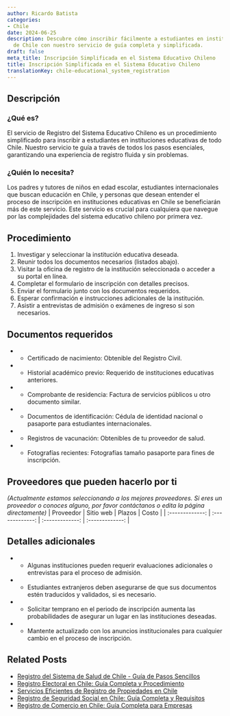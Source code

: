 ```yaml
---
author: Ricardo Batista
categories:
- Chile
date: 2024-06-25
description: Descubre cómo inscribir fácilmente a estudiantes en instituciones educativas
  de Chile con nuestro servicio de guía completa y simplificada.
draft: false
meta_title: Inscripción Simplificada en el Sistema Educativo Chileno
title: Inscripción Simplificada en el Sistema Educativo Chileno
translationKey: chile-educational_system_registration
---
```



## Descripción
### ¿Qué es?
El servicio de Registro del Sistema Educativo Chileno es un procedimiento simplificado para inscribir a estudiantes en instituciones educativas de todo Chile. Nuestro servicio te guía a través de todos los pasos esenciales, garantizando una experiencia de registro fluida y sin problemas.

### ¿Quién lo necesita?
Los padres y tutores de niños en edad escolar, estudiantes internacionales que buscan educación en Chile, y personas que desean entender el proceso de inscripción en instituciones educativas en Chile se beneficiarán más de este servicio. Este servicio es crucial para cualquiera que navegue por las complejidades del sistema educativo chileno por primera vez.

## Procedimiento

1. Investigar y seleccionar la institución educativa deseada.
2. Reunir todos los documentos necesarios (listados abajo).
3. Visitar la oficina de registro de la institución seleccionada o acceder a su portal en línea.
4. Completar el formulario de inscripción con detalles precisos.
5. Enviar el formulario junto con los documentos requeridos.
6. Esperar confirmación e instrucciones adicionales de la institución.
7. Asistir a entrevistas de admisión o exámenes de ingreso si son necesarios.


## Documentos requeridos

- * Certificado de nacimiento: Obtenible del Registro Civil.
- * Historial académico previo: Requerido de instituciones educativas anteriores.
- * Comprobante de residencia: Factura de servicios públicos u otro documento similar.
- * Documentos de identificación: Cédula de identidad nacional o pasaporte para estudiantes internacionales.
- * Registros de vacunación: Obtenibles de tu proveedor de salud.
- * Fotografías recientes: Fotografías tamaño pasaporte para fines de inscripción.

## Proveedores que pueden hacerlo por ti
_(Actualmente estamos seleccionando a los mejores proveedores. Si eres un proveedor o conoces alguno, por favor contáctanos o edita la página directamente)_
| Proveedor        |     Sitio web     |     Plazos    |       Costo      |
| :-------------: | :-------------: |  :-------------: | :-------------: |

## Detalles adicionales

- * Algunas instituciones pueden requerir evaluaciones adicionales o entrevistas para el proceso de admisión.
- * Estudiantes extranjeros deben asegurarse de que sus documentos estén traducidos y validados, si es necesario.
- * Solicitar temprano en el periodo de inscripción aumenta las probabilidades de asegurar un lugar en las instituciones deseadas.
- * Mantente actualizado con los anuncios institucionales para cualquier cambio en el proceso de inscripción.


## Related Posts

- [Registro del Sistema de Salud de Chile - Guía de Pasos Sencillos](https://tramitit.com/es/guides/chile/inscripci%C3%B3n_al_sistema_de_salud/)
- [Registro Electoral en Chile: Guía Completa y Procedimiento](https://tramitit.com/es/guides/chile/inscripci%C3%B3n_al_registro_electoral/)
- [Servicios Eficientes de Registro de Propiedades en Chile](https://tramitit.com/es/guides/chile/inscripci%C3%B3n_en_el_registro_de_propiedad/)
- [Registro de Seguridad Social en Chile: Guía Completa y Requisitos](https://tramitit.com/es/guides/chile/inscripci%C3%B3n_en_la_seguridad_social/)
- [Registro de Comercio en Chile: Guía Completa para Empresas](https://tramitit.com/es/guides/chile/inscripci%C3%B3n_en_el_registro_de_comercio/)